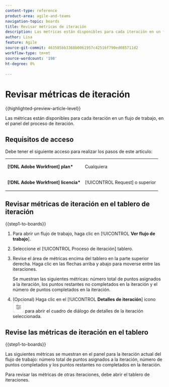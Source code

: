 ```yaml
---
content-type: reference
product-area: agile-and-teams
navigation-topic: boards
title: Revisar métricas de iteración
description: Las métricas están disponibles para cada iteración en un flujo de trabajo, en el panel del proceso de iteración.
author: Lisa
feature: Agile
source-git-commit: 463585bb3368b0061957c42516f790ed085711d2
workflow-type: tm+mt
source-wordcount: '198'
ht-degree: 0%

---
```


# Revisar métricas de iteración

{{highlighted-preview-article-level}}

Las métricas están disponibles para cada iteración en un flujo de trabajo, en el panel del proceso de iteración.

## Requisitos de acceso

Debe tener el siguiente acceso para realizar los pasos de este artículo:

<table style="table-layout:auto"> 
 <col> 
 </col> 
 <col> 
 </col> 
 <tbody> 
  <tr> 
   <td role="rowheader"><strong>[!DNL Adobe Workfront] plan*</strong></td> 
   <td> <p>Cualquiera</p> </td> 
  </tr> 
  <tr> 
   <td role="rowheader"><strong>[!DNL Adobe Workfront] licencia*</strong></td> 
   <td> <p>[!UICONTROL Request] o superior</p> </td> 
  </tr> 
 </tbody> 
</table>

## Revisar métricas de iteración en el tablero de iteración

{{step1-to-boards}}

1. Para abrir un flujo de trabajo, haga clic en [!UICONTROL **Ver flujo de trabajo**].
1. Seleccione el [!UICONTROL Proceso de iteración] tablero.
1. Revise el área de métricas encima del tablero en la parte superior derecha. Haga clic en las flechas arriba y abajo para moverse entre las iteraciones.

   Se muestran las siguientes métricas: número total de puntos asignados a la iteración, los puntos restantes no completados en la iteración y el número de puntos completados en la iteración.

1. (Opcional) Haga clic en el [!UICONTROL **Detalles de iteración**] icono ![Detalles de iteración](assets/iteration-details-button.png) para abrir el cuadro de diálogo de detalles de la iteración seleccionada.

## Revise las métricas de iteración en el tablero

{{step1-to-boards}}

Las siguientes métricas se muestran en el panel para la iteración actual del flujo de trabajo: número total de puntos asignados a la iteración, número de puntos completados y los puntos restantes no completados en la iteración.

Para revisar las métricas de otras iteraciones, debe abrir el tablero de iteraciones.
